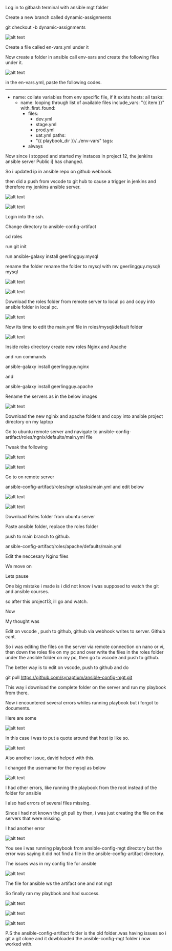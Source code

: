 Log in to gitbash terminal with ansible mgt folder

Create a new branch called dynamic-assignments

git checkout -b dynamic-assignments

![alt text](./createbranch.png)

Create a file called en-vars.yml under it

Now create a folder in ansible call env-sars and create the following files under it.

![alt text](./envars.png)

in the en-vars.yml, paste the following codes.

---
- name: collate variables from env specific file, if it exists
  hosts: all
  tasks:
    - name: looping through list of available files
      include_vars: "{{ item }}"
      with_first_found:
        - files:
            - dev.yml
            - stage.yml
            - prod.yml
            - uat.yml
          paths:
            - "{{ playbook_dir }}/../env-vars"
      tags:
        - always

Now since i stopped and started my instaces in project 12, the jenkins ansible server Public i[ has changed.

So i updated ip in ansible repo on github webhook.

then did a push from vscode to git hub to cause a trigger in jenkins and therefore my jenkins ansible server.

![alt text](./see.png)

![alt text](./see2.png)

Login into the ssh.

Change directory to ansible-config-artifact

cd roles

run git init

run ansible-galaxy install geerlingguy.mysql

rename the folder rename the folder to mysql with mv geerlingguy.mysql/ mysql


![alt text](./mysql.png)

![alt text](./mysql2.png)

Download the roles folder from remote server to local pc and copy into ansible folder in local pc.

![alt text](./roles.png)

Now its time to edit the main.yml file in roles/mysql/default folder


![alt text](./editmysql.png)

Inside roles directory create new roles Nginx and Apache

and run commands

ansible-galaxy install geerlingguy.nginx

and

ansible-galaxy install geerlingguy.apache

Rename the servers as in the below images

![alt text](./rename.png)

Download the new nginix and apache folders and copy into ansible project directory on my laptop

Go to ubuntu remote server and navigate to ansible-config-artifact/roles/ngnix/defaults/main.yml file

Tweak the following

![alt text](./ngnix.png)

![alt text](./ngnix2.png)

Go to on remote server

ansible-config-artifact/roles/ngnix/tasks/main.yml and edit below


![alt text](./ngnix3.png)

![alt text](./ngnix4.png)


Download Roles folder from ubuntu server

Paste ansible folder, replace the roles folder

push to main branch to github.

ansible-config-artifact/roles/apache/defaults/main.yml 


Edit the neccesary Nginx files

We move on

Lets pause

One big mistake i made is i did not know i was supposed to watch the git and ansible courses.

so after this project13, ill go and watch.

Now

My thought was

Edit on vscode , push to github, github via webhook writes to server. Github cant.

So i was editing the files on the server via remote connection on nano or vi, then down the roles file on my pc and over write the files in the roles folder under the ansible folder on my pc, then go to vscode and push to github.

The better way is to edit on vscode, push to github and do

git pull https://github.com/synaptium/ansible-config-mgt.git

This way i download the complete folder on the server and run my playbook from there.

Now i encountered several errors whiles running playbook but i forgot to documents.

Here are some

![alt text](./error.png)

In this case i was to put a quote around that host ip like so.

![alt text](./ip.png)


Also another issue, david helped with this.

I changed the username for the mysql as below

![alt text](./username.png)


I had other errors, like running the playbook from the root instead of the folder for ansible

I also had errors of several files missing.

Since i had not known the git pull by then, i was just creating the file on the servers that were missing.

I had another error

![alt text](./artifact.png)

You see i was running playbook from ansible-config-mgt directory but the error was saying it did not find a file in the ansible-config-artifact directory.

The issues was in my config file for ansible


![alt text](./gitty.png)

The file for ansible ws the artifact one and not mgt



So finally ran my playbbok and had success.


![alt text](./success.png)

![alt text](./success2.png)

![alt text](./success3.png)



P.S the ansible-config-artifact folder is the old folder..was having issues so i git a git clone and it dowbloaded the ansible-config-mgt folder i now worked with.













